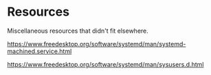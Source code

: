# Resources

Miscellaneous resources that didn't fit elsewhere.

<https://www.freedesktop.org/software/systemd/man/systemd-machined.service.html>

<https://www.freedesktop.org/software/systemd/man/sysusers.d.html>
